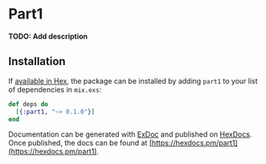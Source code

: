 # Part1

**TODO: Add description**

## Installation

If [available in Hex](https://hex.pm/docs/publish), the package can be installed
by adding `part1` to your list of dependencies in `mix.exs`:

```elixir
def deps do
  [{:part1, "~> 0.1.0"}]
end
```

Documentation can be generated with [ExDoc](https://github.com/elixir-lang/ex_doc)
and published on [HexDocs](https://hexdocs.pm). Once published, the docs can
be found at [https://hexdocs.pm/part1](https://hexdocs.pm/part1).

